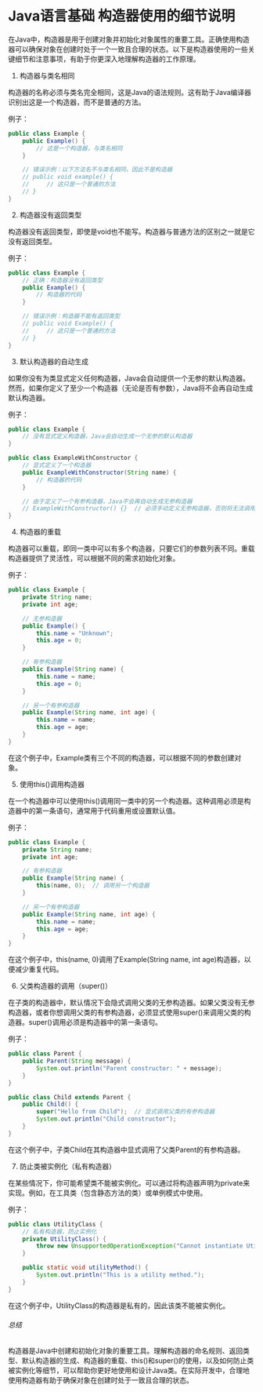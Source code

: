 # Java语言基础 构造器使用的细节说明

在Java中，构造器是用于创建对象并初始化对象属性的重要工具。正确使用构造器可以确保对象在创建时处于一个一致且合理的状态。以下是构造器使用的一些关键细节和注意事项，有助于你更深入地理解构造器的工作原理。

1. 构造器与类名相同

构造器的名称必须与类名完全相同，这是Java的语法规则。这有助于Java编译器识别出这是一个构造器，而不是普通的方法。

例子：
```java
public class Example {
    public Example() {
        // 这是一个构造器，与类名相同
    }

    // 错误示例：以下方法名不与类名相同，因此不是构造器
    // public void example() {
    //     // 这只是一个普通的方法
    // }
}
```
2. 构造器没有返回类型

构造器没有返回类型，即使是void也不能写。构造器与普通方法的区别之一就是它没有返回类型。

例子：
```java
public class Example {
    // 正确：构造器没有返回类型
    public Example() {
        // 构造器的代码
    }

    // 错误示例：构造器不能有返回类型
    // public void Example() {
    //     // 这只是一个普通的方法
    // }
}
```
3. 默认构造器的自动生成

如果你没有为类显式定义任何构造器，Java会自动提供一个无参的默认构造器。然而，如果你定义了至少一个构造器（无论是否有参数），Java将不会再自动生成默认构造器。

例子：
```java
public class Example {
    // 没有显式定义构造器，Java会自动生成一个无参的默认构造器
}

public class ExampleWithConstructor {
    // 显式定义了一个构造器
    public ExampleWithConstructor(String name) {
        // 构造器的代码
    }

    // 由于定义了一个有参构造器，Java不会再自动生成无参构造器
    // ExampleWithConstructor() {}  // 必须手动定义无参构造器，否则将无法调用无参构造方法
}
```
4. 构造器的重载

构造器可以重载，即同一类中可以有多个构造器，只要它们的参数列表不同。重载构造器提供了灵活性，可以根据不同的需求初始化对象。

例子：
```java
public class Example {
    private String name;
    private int age;

    // 无参构造器
    public Example() {
        this.name = "Unknown";
        this.age = 0;
    }

    // 有参构造器
    public Example(String name) {
        this.name = name;
        this.age = 0;
    }

    // 另一个有参构造器
    public Example(String name, int age) {
        this.name = name;
        this.age = age;
    }
}
```
在这个例子中，Example类有三个不同的构造器，可以根据不同的参数创建对象。

5. 使用this()调用构造器

在一个构造器中可以使用this()调用同一类中的另一个构造器。这种调用必须是构造器中的第一条语句，通常用于代码重用或设置默认值。

例子：
```java
public class Example {
    private String name;
    private int age;

    // 有参构造器
    public Example(String name) {
        this(name, 0);  // 调用另一个构造器
    }

    // 另一个有参构造器
    public Example(String name, int age) {
        this.name = name;
        this.age = age;
    }
}
```
在这个例子中，this(name, 0)调用了Example(String name, int age)构造器，以便减少重复代码。

6. 父类构造器的调用（super()）

在子类的构造器中，默认情况下会隐式调用父类的无参构造器。如果父类没有无参构造器，或者你想调用父类的有参构造器，必须显式使用super()来调用父类的构造器。super()调用必须是构造器中的第一条语句。

例子：
```java
public class Parent {
    public Parent(String message) {
        System.out.println("Parent constructor: " + message);
    }
}

public class Child extends Parent {
    public Child() {
        super("Hello from Child");  // 显式调用父类的有参构造器
        System.out.println("Child constructor");
    }
}
```
在这个例子中，子类Child在其构造器中显式调用了父类Parent的有参构造器。

7. 防止类被实例化（私有构造器）

在某些情况下，你可能希望类不能被实例化。可以通过将构造器声明为private来实现。例如，在工具类（包含静态方法的类）或单例模式中使用。

例子：
```java
public class UtilityClass {
    // 私有构造器，防止实例化
    private UtilityClass() {
        throw new UnsupportedOperationException("Cannot instantiate UtilityClass");
    }

    public static void utilityMethod() {
        System.out.println("This is a utility method.");
    }
}
```
在这个例子中，UtilityClass的构造器是私有的，因此该类不能被实例化。

###### 总结

构造器是Java中创建和初始化对象的重要工具。理解构造器的命名规则、返回类型、默认构造器的生成、构造器的重载、this()和super()的使用，以及如何防止类被实例化等细节，可以帮助你更好地使用和设计Java类。在实际开发中，合理地使用构造器有助于确保对象在创建时处于一致且合理的状态。